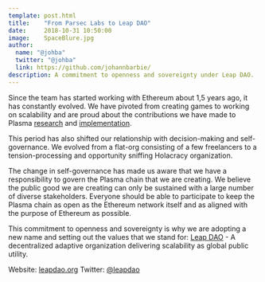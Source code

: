 ```yaml
---
template: post.html
title:    "From Parsec Labs to Leap DAO"
date:     2018-10-31 10:50:00
image:    SpaceBlure.jpg
author:
  name: "@johba"
  twitter: "@johba"
  link: https://github.com/johannbarbie/
description: A commitment to openness and sovereignty under Leap DAO.
---
```


Since the team has started working with Ethereum about 1,5 years ago, it has constantly evolved. We have pivoted from creating games to working on scalability and are proud about the contributions we have made to Plasma [research](https://ethresear.ch/t/plasma-leap-a-state-enabled-computing-model-for-plasma/3539) and [implementation](https://parseclabs.org/blog/Announcing-Plasma-Leap-Testnet/).

This period has also shifted our relationship with decision-making and self-governance. We evolved from a flat-org consisting of a few freelancers to a tension-processing and opportunity sniffing Holacracy organization.

The change in self-governance has made us aware that we have a responsibility to govern the Plasma chain that we are creating. We believe the public good we are creating can only be sustained with a large number of diverse stakeholders. Everyone should be able to participate to keep the Plasma chain as open as the Ethereum network itself and as aligned with the purpose of Ethereum as possible. 

This commitment to openness and sovereignty is why we are adopting a new name and setting out the values that we stand for: [Leap DAO](http://leapdao.org) - A decentralized adaptive organization delivering scalability as global public utility.

Website: [leapdao.org](http://leapdao.org)
Twitter: [@leapdao](https://twitter.com/leapdao)


